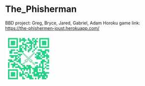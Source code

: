 # The_Phisherman
BBD project: Greg, Bryce, Jared, Gabriel, Adam
Horoku game link: https://the-phishermen-joust.herokuapp.com/

<img src = "./public/images/qrcode.png" width=30% >


